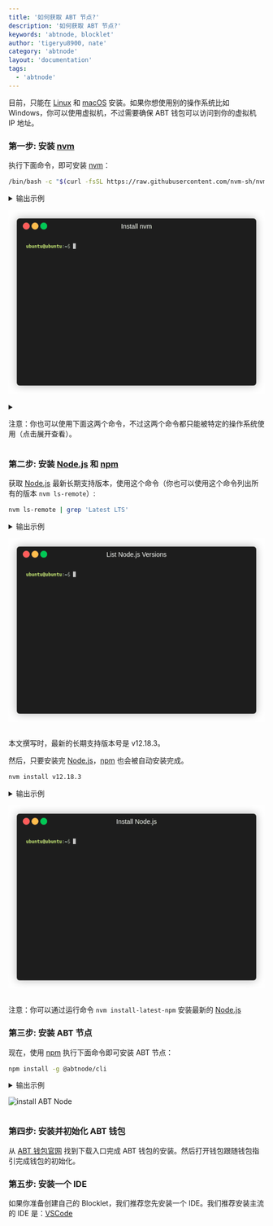 ```yaml
---
title: '如何获取 ABT 节点?'
description: '如何获取 ABT 节点?'
keywords: 'abtnode, blocklet'
author: 'tigeryu8900, nate'
category: 'abtnode'
layout: 'documentation'
tags:
  - 'abtnode'
---
```


目前，只能在 [Linux] 和 [macOS] 安装。如果你想使用别的操作系统比如 Windows，你可以使用虚拟机，不过需要确保 ABT 钱包可以访问到你的虚拟机 IP 地址。

### 第一步: 安装 [nvm]

执行下面命令，即可安装 [nvm]：

```bash
/bin/bash -c "$(curl -fsSL https://raw.githubusercontent.com/nvm-sh/nvm/master/install.sh)"
```

<details>
<summary>输出示例

![安装 nvm](./images/install_nvm.gif)

</details>

<details>
<summary>

注意：你也可以使用下面这两个命令，不过这两个命令都只能被特定的操作系统使用（点击展开查看）。

</summary>

此命令适用 [macOS]:

```bash
curl -o- https://raw.githubusercontent.com/nvm-sh/nvm/v0.35.3/install.sh | bash
```

此命令适用 [Linux]:

```bash
wget -qO- https://raw.githubusercontent.com/nvm-sh/nvm/v0.35.3/install.sh | bash
```

</details>

### 第二步: 安装 [Node.js] 和 [npm]

获取 [Node.js](https://nodejs.org) 最新长期支持版本，使用这个命令（你也可以使用这个命令列出所有的版本 `nvm ls-remote`）:

```bash
nvm ls-remote | grep 'Latest LTS'
```

<details>
<summary>输出示例

![list Node.js versions](./images/list_node_versions.gif)

</details>

本文撰写时，最新的长期支持版本号是 v12.18.3。

然后，只要安装完 [Node.js]，[npm] 也会被自动安装完成。

```bash
nvm install v12.18.3
```

<details>
<summary>输出示例

![install Node.js](./images/install_node.gif)

</details>

注意：你可以通过运行命令 `nvm install-latest-npm` 安装最新的 [Node.js]

### 第三步: 安装 ABT 节点

现在，使用 [npm] 执行下面命令即可安装 ABT 节点：

```bash
npm install -g @abtnode/cli
```

<details>
<summary>输出示例

![install ABT Node](./images/install_abtnode.gif)

</details>

### 第四步: 安装并初始化 ABT 钱包

从 [ABT 钱包官网](http://abtwallet.io) 找到下载入口完成 ABT 钱包的安装。然后打开钱包跟随钱包指引完成钱包的初始化。

### 第五步: 安装一个 IDE

如果你准备创建自己的 Blocklet，我们推荐您先安装一个 IDE。我们推荐安装主流的 IDE 是：[VSCode](https://code.visualstudio.com)

[linux]: https://www.linux.org
[macos]: https://www.apple.com/macos
[nvm]: https://github.com/nvm-sh/nvm
[node.js]: https://nodejs.org
[npm]: https://www.npmjs.com
